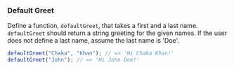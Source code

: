 ### Default Greet

Define a function, `defaultGreet`, that takes a first and a last name.
`defaultGreet` should return a string greeting for the given names. If the user
does not define a last name, assume the last name is 'Doe'.

```javascript
defaultGreet("Chaka", "Khan"); // => 'Hi Chaka Khan!'
defaultGreet("John"); // => 'Hi John Doe!'
```
